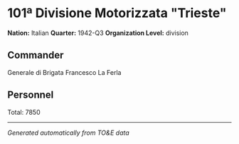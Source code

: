 # 101ª Divisione Motorizzata "Trieste"

**Nation:** Italian
**Quarter:** 1942-Q3
**Organization Level:** division

## Commander

Generale di Brigata Francesco La Ferla

## Personnel

Total: 7850

---
*Generated automatically from TO&E data*
